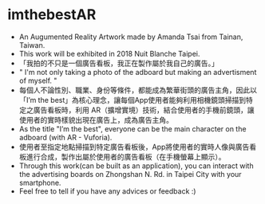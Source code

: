 # imthebestAR
* An Augumented Reality Artwork made by Amanda Tsai from Tainan, Taiwan.
* This work will be exhibited in 2018 Nuit Blanche Taipei.
* 「我拍的不只是一個廣告看板，我正在製作屬於我自己的廣告。」
* " I'm not only taking a photo of the adboard but making an advertisment of myself. "
* 每個人不論性別、職業、身份等條件，都能成為繁華街頭的廣告主角，因此以「I’m the best」為核心理念，讓每個App使用者能夠利用相機鏡頭掃描到特定之廣告看板時，利用 AR（擴增實境）技術，結合使用者的手機前鏡頭，讓使用者的實時樣貌出現在廣告上，成為廣告主角。
* As the title "I’m the best", everyone can be the main character on the adboard (with AR - Vuforia).
* 使用者至指定地點掃描到特定廣告看板後，App將使用者的實時人像與廣告看板進行合成，製作出屬於使用者的廣告看板（在手機螢幕上顯示）。
* Through this work(can be built as an application), you can interact with the advertising boards on Zhongshan N. Rd. in Taipei City with your smartphone.
* Feel free to tell if you have any advices or feedback :)

